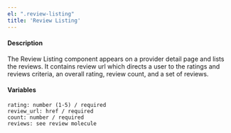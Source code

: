 ```yaml
---
el: ".review-listing"
title: 'Review Listing'
---
```

#### Description
The Review Listing component appears on a provider detail page and lists the reviews. It contains review url which directs a user to the ratings and reviews criteria, an overall rating, review count, and a set of reviews.

#### Variables
~~~
rating: number (1-5) / required
review_url: href / required
count: number / required
reviews: see review molecule
~~~
